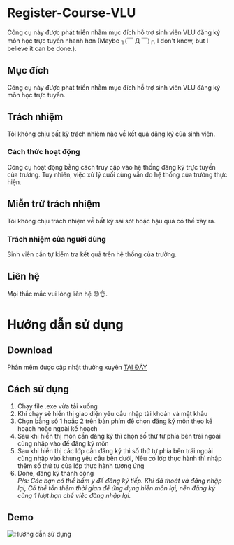 # Register-Course-VLU

Công cụ này được phát triển nhằm mục đích hỗ trợ sinh viên VLU đăng ký môn học trực tuyến nhanh hơn (Maybe ┑(￣ Д ￣)┍, I don't know, but I believe it can be done.).

## Mục đích

Công cụ này được phát triển nhằm mục đích hỗ trợ sinh viên VLU đăng ký môn học trực tuyến.

## Trách nhiệm

Tôi không chịu bất kỳ trách nhiệm nào về kết quả đăng ký của sinh viên.

### Cách thức hoạt động

Công cụ hoạt động bằng cách truy cập vào hệ thống đăng ký trực tuyến của trường. Tuy nhiên, việc xử lý cuối cùng vẫn do hệ thống của trường thực hiện.

## Miễn trừ trách nhiệm

Tôi không chịu trách nhiệm về bất kỳ sai sót hoặc hậu quả có thể xảy ra.

### Trách nhiệm của người dùng

Sinh viên cần tự kiểm tra kết quả trên hệ thống của trường.

## Liên hệ

Mọi thắc mắc vui lòng liên hệ 😊👌.

# Hướng dẫn sử dụng

## Download

Phần mềm được cập nhật thường xuyên [TẠI ĐÂY](https://github.com/PhucChiVas161/Register-Course-VLU/releases)

## Cách sử dụng

1. Chạy file .exe vừa tải xuống
2. Khi chạy sẽ hiển thị giao diện yêu cầu nhập tài khoản và mật khẩu
3. Chọn bằng số 1 hoặc 2 trên bàn phím để chọn đăng ký môn theo kế hoạch hoặc ngoài kế hoạch
4. Sau khi hiển thị môn cần đăng ký thì chọn số thứ tự phía bên trái ngoài cùng nhập vào để đăng ký môn
5. Sau khi hiển thị các lớp cần đăng ký thì số thứ tự phía bên trái ngoài cùng nhập vào khung yêu cầu bên dưới, Nếu có lớp thực hành thì nhập thêm số thứ tự của lớp thực hành tương ứng
6. Done, đăng ký thành công
   </br>
   _P/s: Các bạn có thể bấm y để đăng ký tiếp. Khi đã thoát và đăng nhập lại, Có thể tốn thêm thời gian để ứng dụng hiển môn lại, nên đăng ký cùng 1 lượt hạn chế việc đăng nhập lại._

## Demo

![Hướng dẫn sử dụng](/IMAGE/v6.gif)
